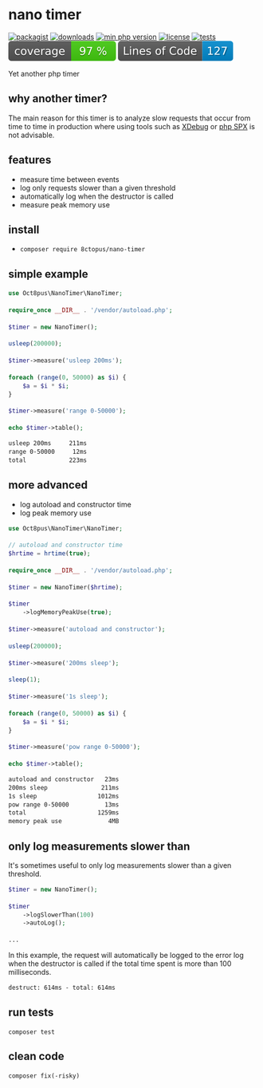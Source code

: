 # nano timer

[![packagist](http://poser.pugx.org/8ctopus/nano-timer/v)](https://packagist.org/packages/8ctopus/nano-timer)
[![downloads](http://poser.pugx.org/8ctopus/nano-timer/downloads)](https://packagist.org/packages/8ctopus/nano-timer)
[![min php version](http://poser.pugx.org/8ctopus/nano-timer/require/php)](https://packagist.org/packages/8ctopus/nano-timer)
[![license](http://poser.pugx.org/8ctopus/nano-timer/license)](https://packagist.org/packages/8ctopus/nano-timer)
[![tests](https://github.com/8ctopus/nano-timer/actions/workflows/tests.yml/badge.svg)](https://github.com/8ctopus/nano-timer/actions/workflows/tests.yml)
![code coverage badge](https://raw.githubusercontent.com/8ctopus/nano-timer/image-data/coverage.svg)
![lines of code](https://raw.githubusercontent.com/8ctopus/nano-timer/image-data/lines.svg)

Yet another php timer

## why another timer?

The main reason for this timer is to analyze slow requests that occur from time to time in production where using tools such as [XDebug](https://github.com/xdebug/xdebug) or [php SPX](https://github.com/NoiseByNorthwest/php-spx) is not advisable.

## features

- measure time between events
- log only requests slower than a given threshold
- automatically log when the destructor is called
- measure peak memory use

## install

- `composer require 8ctopus/nano-timer`

## simple example

```php
use Oct8pus\NanoTimer\NanoTimer;

require_once __DIR__ . '/vendor/autoload.php';

$timer = new NanoTimer();

usleep(200000);

$timer->measure('usleep 200ms');

foreach (range(0, 50000) as $i) {
    $a = $i * $i;
}

$timer->measure('range 0-50000');

echo $timer->table();
```

```txt
usleep 200ms     211ms
range 0-50000     12ms
total            223ms
```

## more advanced

- log autoload and constructor time
- log peak memory use

```php
use Oct8pus\NanoTimer\NanoTimer;

// autoload and constructor time
$hrtime = hrtime(true);

require_once __DIR__ . '/vendor/autoload.php';

$timer = new NanoTimer($hrtime);

$timer
    ->logMemoryPeakUse(true);

$timer->measure('autoload and constructor');

usleep(200000);

$timer->measure('200ms sleep');

sleep(1);

$timer->measure('1s sleep');

foreach (range(0, 50000) as $i) {
    $a = $i * $i;
}

$timer->measure('pow range 0-50000');

echo $timer->table();
```

```txt
autoload and constructor   23ms
200ms sleep               211ms
1s sleep                 1012ms
pow range 0-50000          13ms
total                    1259ms
memory peak use             4MB
```

## only log measurements slower than

It's sometimes useful to only log measurements slower than a given threshold.

```php
$timer = new NanoTimer();

$timer
    ->logSlowerThan(100)
    ->autoLog();

...
```

In this example, the request will automatically be logged to the error log when the destructor is called if the total time spent is more than 100 milliseconds.

```txt
destruct: 614ms - total: 614ms
```

## run tests

    composer test

## clean code

    composer fix(-risky)
